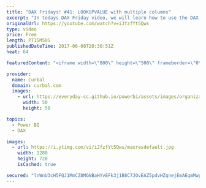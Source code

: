 ```yaml
---
title: "DAX Fridays! #41: LOOKUPVALUE with multiple columns"
excerpt: "In todays DAX Friday video, we will learn how to use the DAX Function called LOOKUPVALUE: Lookupvalue is very similar to excel's VLookup but there are some critical differences that you need to understand if you want to use it. We will have two scenarios,: Scenario 1: we will do a lookupvalue with two"
originalUrl: https://youtube.com/watch?v=iJfzfYt5Qws
type: video
price: Free
length: PT15M50S
publishedDateTime: 2017-06-08T20:30:51Z
heat: 64

featuredContent: "<iframe width=\"800\" height=\"500\" frameborder=\"0\" src=\"https://www.youtube.com/embed/iJfzfYt5Qws\" allow=\"accelerometer; autoplay; encrypted-media; gyroscope; picture-in-picture\" allowfullscreen></iframe>"

provider:
  name: Curbal
  domain: curbal.com
  images:
    - url: https://everyday-cc.github.io/powerbi/assets/images/organizations/curbal.com-50x50.jpg
      width: 50
      height: 50

topics:
  - Power BI
  - DAX

images:
  - url: https://i.ytimg.com/vi/iJfzfYt5Qws/maxresdefault.jpg
    width: 1280
    height: 720
    isCached: true

secured: "lnWnU3cH5FQJ1MmCZ8MGNBaHYvEFk3j1B8C7JOvEAZ5pdvHZqnejEmAEqmMwprfcZeLxkzdCEQqTORRIp4+JcBLgGne/XmvVjpXnXXasmG8zwJNZE/wZlHnTIqyaX7UHmLvrt3qE9T7sJy6vnTMUZuRAJttNwl5EMqWjvSt35kmEBKdKUpoAzcf+qlscnQM0jv8O5jrcSLJ/4nCMQ5SPFtVbvWtQEDCegbaWBeWNRtniZEvf5W3Ozbg/OTr3eGf1/C9DDyndZvJXqPC6kwAs9aRHLFArl4lCRhpbyPPt/5oB4uMx16pwCq59k0Gzx0LsAMRVUaMjvuzXer0/+3GCQ4yxmtrmS/Gz1Y1eHQYQCaSri0ZhfT1UUkRHX2imt2kY4JM1D8WAC5NMRgqHLOeuwkQ8YrT72lZjpZ4+Ak84bOE=;beapJOw8rdr/1NXzakTYNA=="
---
```


